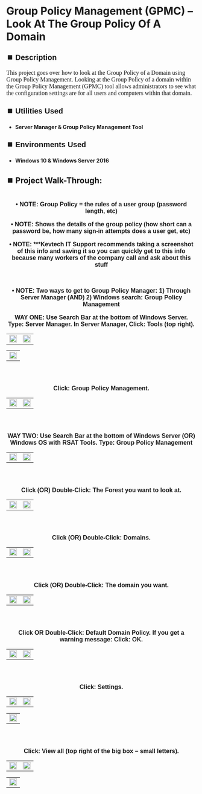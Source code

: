 <h1>Group Policy Management (GPMC) – Look At The Group Policy Of A Domain</h1>


<h2 style="font-family: Arial, sans-serif; font-size: 20px; font-weight: bold; margin-top: 24px; margin-bottom: 12px;">
⏹️ Description</h2>

<p style="font-family: Georgia, serif; font-size: 16px; margin-top: 12px; margin-bottom: 12px;">
This project goes over how to look at the Group Policy of a Domain using Group Policy Management. Looking at the Group Policy of a domain within the Group Policy Management (GPMC) tool allows administrators to see what the configuration settings are for all users and computers within that domain.
</b>



<h2 style="font-family: Arial, sans-serif; font-size: 20px; font-weight: bold; margin-top: 24px; margin-bottom: 12px;">
⏹️ Utilities Used</h2>
  
<p style="font-family: Georgia, serif; font-size: 16px; margin-top: 12px; margin-bottom: 12px;">
 
 - <b>Server Manager & Group Policy Management Tool</b>



<h2 style="font-family: Arial, sans-serif; font-size: 20px; font-weight: bold; margin-top: 24px; margin-bottom: 12px;"> 
⏹️ Environments Used </h2>

<p style="font-family: Georgia, serif; font-size: 16px; margin-top: 12px; margin-bottom: 12px;">
 
- <b>Windows 10 & Windows Server 2016</b>



<h2 style="font-family: Arial, sans-serif; font-size: 20px; font-weight: bold; margin-top: 24px; margin-bottom: 12px;"> 
<h2>
⏹️ Project Walk-Through:</h2>
 <br/>

<div style="text-align:center;">
  <span style="font-family: Arial, sans-serif; font-size: 16px;"><b>•	NOTE: Group Policy = the rules of a user group (password length, etc)</b></span>  
<br/><br/>


<div style="text-align:center;">
  <span style="font-family: Arial, sans-serif; font-size: 16px;"><b>•	NOTE: Shows the details of the group policy (how short can a password be, how many sign-in attempts does a user get, etc)</b></span>  
<br/><br/>


<div style="text-align:center;">
  <span style="font-family: Arial, sans-serif; font-size: 16px;"><b>•	NOTE: ***Kevtech IT Support recommends taking a screenshot of this info and saving it so you can quickly get to this info because many workers of the company call and ask about this stuff</b></span>  
<br/><br/><br/><br/>


<div style="text-align:center;">
  <span style="font-family: Arial, sans-serif; font-size: 16px;"><b>•	NOTE: Two ways to get to Group Policy Manager: 1) Through Server Manager  (AND)  2) Windows search: Group Policy Management</b></span>  
<br/><br/>


<div style="text-align:center;">
  <span style="font-family: Arial, sans-serif; font-size: 16px;"><b>WAY ONE: Use Search Bar at the bottom of Windows Server.  Type: Server Manager.  In Server Manager, Click: Tools (top right).</b></span>  
<br/>

<table>
  <tr>
    <td><img src="https://imgur.com/bi4ZJ4p.png" height="50%" width="100%" /></td>
    <td><img src="https://imgur.com/NKpgmhj.png" height="50%" width="100%" /></td>
  </tr>
</table>

<table>
  <tr>
    <td><img src="https://imgur.com/u4r4NgY.png" height="50%" width="100%" /></td>
  </tr>
</table>

<br /><br />


<div style="text-align:center;">
  <span style="font-family: Arial, sans-serif; font-size: 16px;"><b>Click: Group Policy Management.</b></span>  
<br/>

<table>
  <tr>
    <td><img src="https://imgur.com/ilN4jay.png" height="50%" width="100%" /></td>
    <td><img src="https://imgur.com/jlN5OsX.png" height="50%" width="100%" /></td>
  </tr>
</table>

<br /><br />


<div style="text-align:center;">
  <span style="font-family: Arial, sans-serif; font-size: 16px;"><b>WAY TWO: Use Search Bar at the bottom of Windows Server  (OR)  Windows OS with RSAT Tools.  Type: Group Policy Management</b></span>  
<br/>

<table>
  <tr>
    <td><img src="https://imgur.com/hdtZkWi.png" height="50%" width="100%" /></td>
    <td><img src="https://imgur.com/MjkSSJR.png" height="50%" width="100%" /></td>
  </tr>
</table>

<br /><br />


<div style="text-align:center;">
  <span style="font-family: Arial, sans-serif; font-size: 16px;"><b>Click  (OR)  Double-Click: The Forest you want to look at.</b></span>  
<br/>

<table>
  <tr>
    <td><img src="https://imgur.com/914xrDo.png" height="50%" width="100%" /></td>
    <td><img src="https://imgur.com/AIssrUR.png" height="50%" width="100%" /></td>
  </tr>
</table>

<br /><br />


<div style="text-align:center;">
  <span style="font-family: Arial, sans-serif; font-size: 16px;"><b>Click  (OR)  Double-Click: Domains.</b></span>  
<br/>

<table>
  <tr>
    <td><img src="https://imgur.com/vEzwWHm.png" height="50%" width="100%" /></td>
    <td><img src="https://imgur.com/WGcFs5a.png" height="50%" width="100%" /></td>
  </tr>
</table>

<br /><br />


<div style="text-align:center;">
  <span style="font-family: Arial, sans-serif; font-size: 16px;"><b>Click  (OR)  Double-Click: The domain you want.</b></span>  
<br/>

<table>
  <tr>
    <td><img src="https://imgur.com/NQTJfJh.png" height="50%" width="100%" /></td>
    <td><img src="https://imgur.com/p9Dcwam.png" height="50%" width="100%" /></td>
  </tr>
</table>

<br /><br />


<div style="text-align:center;">
  <span style="font-family: Arial, sans-serif; font-size: 16px;"><b>Click  OR  Double-Click: Default Domain Policy.  If you get a warning message: Click: OK.</b></span>  
<br/>

<table>
  <tr>
    <td><img src="https://imgur.com/LvQ5xVX.png" height="50%" width="100%" /></td>
    <td><img src="https://imgur.com/bF7iA3F.png" height="50%" width="100%" /></td>
  </tr>
</table>

<br /><br />


<div style="text-align:center;">
  <span style="font-family: Arial, sans-serif; font-size: 16px;"><b>Click: Settings.</b></span>  
<br/>

<table>
  <tr>
    <td><img src="https://imgur.com/SkTVmFq.png" height="50%" width="100%" /></td>
    <td><img src="https://imgur.com/MZZFmHN.png" height="50%" width="100%" /></td>
  </tr>
</table>

<table>
  <tr>
    <td><img src="https://imgur.com/M0uQRoQ.png" height="50%" width="100%" /></td>
  </tr>
</table>

<br /><br />


<div style="text-align:center;">
  <span style="font-family: Arial, sans-serif; font-size: 16px;"><b>Click: View all (top right of the big box – small letters).</b></span>  
<br/>

<table>
  <tr>
    <td><img src="https://imgur.com/Ap20Wit.png" height="50%" width="100%" /></td>
    <td><img src="https://imgur.com/qcF8zm2.png" height="50%" width="100%" /></td>
  </tr>
</table>

<table>
  <tr>
    <td><img src="https://imgur.com/L7XEeob.png" height="50%" width="100%" /></td>
  </tr>
</table>

<br /><br />
